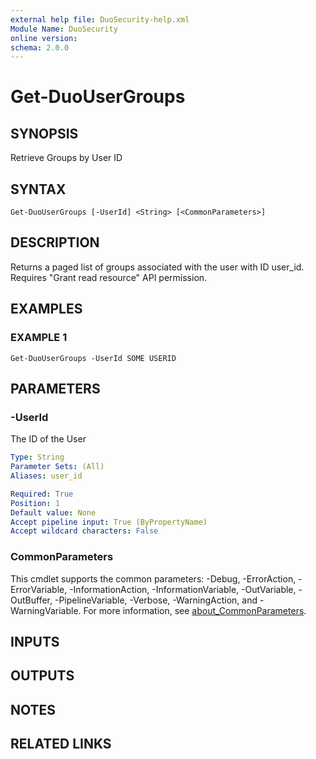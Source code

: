 ```yaml
---
external help file: DuoSecurity-help.xml
Module Name: DuoSecurity
online version:
schema: 2.0.0
---
```


# Get-DuoUserGroups

## SYNOPSIS
Retrieve Groups by User ID

## SYNTAX

```
Get-DuoUserGroups [-UserId] <String> [<CommonParameters>]
```

## DESCRIPTION
Returns a paged list of groups associated with the user with ID user_id.
Requires "Grant read resource" API permission.

## EXAMPLES

### EXAMPLE 1
```
Get-DuoUserGroups -UserId SOME USERID
```

## PARAMETERS

### -UserId
The ID of the User

```yaml
Type: String
Parameter Sets: (All)
Aliases: user_id

Required: True
Position: 1
Default value: None
Accept pipeline input: True (ByPropertyName)
Accept wildcard characters: False
```

### CommonParameters
This cmdlet supports the common parameters: -Debug, -ErrorAction, -ErrorVariable, -InformationAction, -InformationVariable, -OutVariable, -OutBuffer, -PipelineVariable, -Verbose, -WarningAction, and -WarningVariable. For more information, see [about_CommonParameters](http://go.microsoft.com/fwlink/?LinkID=113216).

## INPUTS

## OUTPUTS

## NOTES

## RELATED LINKS
